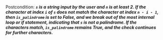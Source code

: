 Postcondition: ***`s` is a string input by the user and `n` is at least 2. If the character at index `i` of `s` does not match the character at index `n - i - 1`, then `is_palindrome` is set to False, and we break out of the most internal loop or if statement, indicating that `s` is not a palindrome. If the characters match, `is_palindrome` remains True, and the check continues for further characters.***